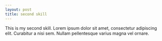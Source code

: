 ```yaml
---
layout: post
title: second skill
---
```


This is my second skill. 
Lorem ipsum dolor sit amet, consectetur adipiscing elit. Curabitur a nisi sem. Nullam pellentesque varius magna vel ornare. 
